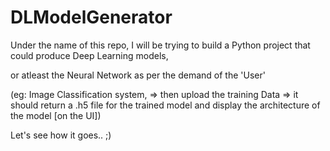 # DLModelGenerator
Under the name of this repo, I will be trying to build a Python project that could produce Deep Learning models, 

or atleast the Neural Network as per the demand of the 'User' 

(eg: Image Classification system, => then upload the training Data => it should return a .h5 file for the trained model and display the architecture of the model [on the UI])

Let's see how it goes.. ;)
